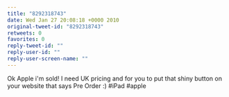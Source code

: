 ```yaml
---
title: "8292318743"
date: Wed Jan 27 20:08:18 +0000 2010
original-tweet-id: "8292318743"
retweets: 0
favorites: 0
reply-tweet-id: ""
reply-user-id: ""
reply-user-screen-name: ""
---
```

Ok Apple i'm sold! I need UK pricing and for you to put that shiny button on your website that says Pre Order :) #iPad #apple
